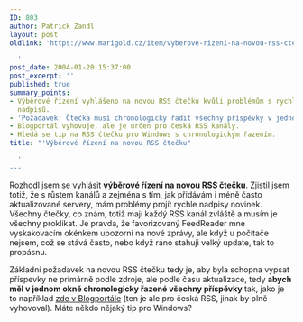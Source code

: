 ```yaml
---
ID: 803
author: Patrick Zandl
layout: post
oldlink: 'https://www.marigold.cz/item/vyberove-rizeni-na-novou-rss-ctecku

  '
post_date: 2004-01-20 15:37:00
post_excerpt: ''
published: true
summary_points:
- Výběrové řízení vyhlášeno na novou RSS čtečku kvůli problémům s rychlým procházením
  nadpisů.
- 'Požadavek: Čtečka musí chronologicky řadit všechny příspěvky v jednom okně.'
- Blogportál vyhovuje, ale je určen pro česká RSS kanály.
- Hledá se tip na RSS čtečku pro Windows s chronologickým řazením.
title: "'Výběrové řízení na novou RSS čtečku"

  '
---
```


<p>
Rozhodl jsem se vyhlásit <STRONG>výběrové řízení na novou RSS čtečku</STRONG>. Zjistil jsem totiž, že s růstem kanálů a zejména s tím, jak přidávám i méně často aktualizované servery, mám problémy projít rychle nadpisy novinek. Všechny čtečky, co znám, totiž mají každý RSS kanál zvláště a musím je všechny proklikat. Je pravda, že favorizovaný FeedReader mne vyskakovacím okénkem upozorní na nové zprávy, ale když u počítače nejsem, což se stává často, nebo když ráno stahuji velký update, tak to propásnu. </p>

<p>
Základní požadavek na novou RSS čtečku tedy je, aby byla schopna vypsat příspevky ne primárně podle zdroje, ale podle času aktualizace, tedy <STRONG>abych měl v jednom okně chronologicky řazené všechny příspěvky</STRONG> tak, jako je to například <A href="http://blogportal.hlava.net/index2.php?go=globalrss" target=_blank>zde v Blogportále</A> (ten je ale pro česká RSS, jinak by plně vyhovoval). Máte někdo nějaký tip pro Windows? </p>